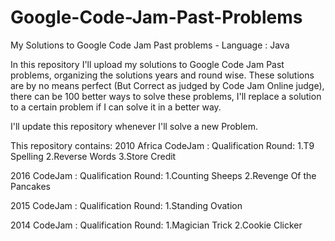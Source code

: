 # Google-Code-Jam-Past-Problems
My Solutions to Google Code Jam Past problems - Language : Java

In this repository I'll upload my solutions to Google Code Jam Past problems, organizing the solutions years and round wise.
These solutions are by no means perfect (But Correct as judged by Code Jam Online judge), there can be 100 better ways to solve these problems, I'll replace a solution to a certain problem if I can solve it in a better way.

I'll update this repository whenever I'll solve a new Problem.

This repository contains:
  2010 Africa CodeJam :
      Qualification Round:
          1.T9 Spelling
          2.Reverse Words
          3.Store Credit
  
  2016 CodeJam :
      Qualification Round:
          1.Counting Sheeps
          2.Revenge Of the Pancakes
          
  2015 CodeJam :
      Qualification Round:
          1.Standing Ovation
          
  2014 CodeJam :
      Qualification Round:
          1.Magician Trick
          2.Cookie Clicker
